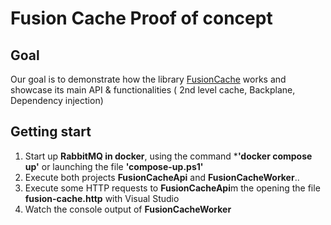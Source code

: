 # Fusion Cache Proof of concept
## Goal
Our goal is to demonstrate  how the library [FusionCache](https://github.com/ZiggyCreatures/FusionCache) works and showcase its main API & functionalities ( 2nd level cache, Backplane, Dependency injection)
## Getting start
1. Start up **RabbitMQ in docker**, using the command ***'docker compose up'** or launching the file **'compose-up.ps1'**
3. Execute both projects **FusionCacheApi** and **FusionCacheWorker**..
4. Execute some HTTP requests to **FusionCacheApi**m the opening the file **fusion-cache.http** with Visual Studio
5. Watch the console output of **FusionCacheWorker**

